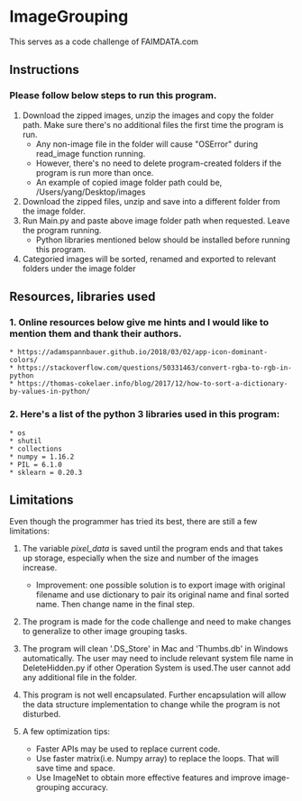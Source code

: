 # ImageGrouping
This serves as a code challenge of FAIMDATA.com
  
## Instructions
### Please follow below steps to run this program.
1. Download the zipped images, unzip the images and copy the folder path. Make sure there's no additional files the first time the program is run. 
    * Any non-image file in the folder will cause "OSError" during read_image function running. 
    * However, there's no need to delete program-created folders if the program is run more than once. 
    * An example of copied image folder path could be, /Users/yang/Desktop/images
2. Download the zipped files, unzip and save into a different folder from the image folder. 
3. Run Main.py and paste above image folder path when requested. Leave the program running.
    * Python libraries mentioned below should be installed before running this program.
4. Categoried images will be sorted, renamed and exported to relevant folders under the image folder

## Resources, libraries used
### 1. Online resources below give me hints and I would like to mention them and thank their authors. <br />
    * https://adamspannbauer.github.io/2018/03/02/app-icon-dominant-colors/
    * https://stackoverflow.com/questions/50331463/convert-rgba-to-rgb-in-python
    * https://thomas-cokelaer.info/blog/2017/12/how-to-sort-a-dictionary-by-values-in-python/

### 2. Here's a list of the python 3 libraries used in this program: <br />
    * os
    * shutil
    * collections
    * numpy = 1.16.2
    * PIL = 6.1.0
    * sklearn = 0.20.3

## Limitations
Even though the programmer has tried its best, there are still a few limitations:

1. The variable _pixel_data_ is saved until the program ends and that takes up storage, especially when the size and number of the images increase. 
    *  Improvement: one possible solution is to export image with original filename and use dictionary to pair its original name and final sorted name. Then change name in the final step.<br />

2. The program is made for the code challenge and need to make changes to generalize to other image grouping tasks. <br />

3. The program will clean '.DS_Store' in Mac and 'Thumbs.db' in Windows automatically. The user may need to include relevant system file name in DeleteHidden.py if other Operation System is used.The user cannot add any additional file in the folder.<br />

4. This program is not well encapsulated. Further encapsulation will allow the data structure implementation to change while the program is not disturbed. <br />

5. A few optimization tips:
    *  Faster APIs may be used to replace current code. 
    *  Use faster matrix(i.e. Numpy array) to replace the loops. That will save time and space.
    *  Use ImageNet to obtain more effective features and improve image-grouping accuracy.


